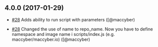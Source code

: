 ## 4.0.0 (2017-01-29)

* [#28](https://github.com/maccyber/dockerhub-webhook/issues/28)
  Adds ability to run script with parameters
  ([@maccyber)

* [#28](https://github.com/maccyber/dockerhub-webhook/issues/28)
  Changed the use of name to repo_name. Now you have to define namespace and image name i scripts/index.js (e.g. maccyber/maccyber.io)
  ([@maccyber)
